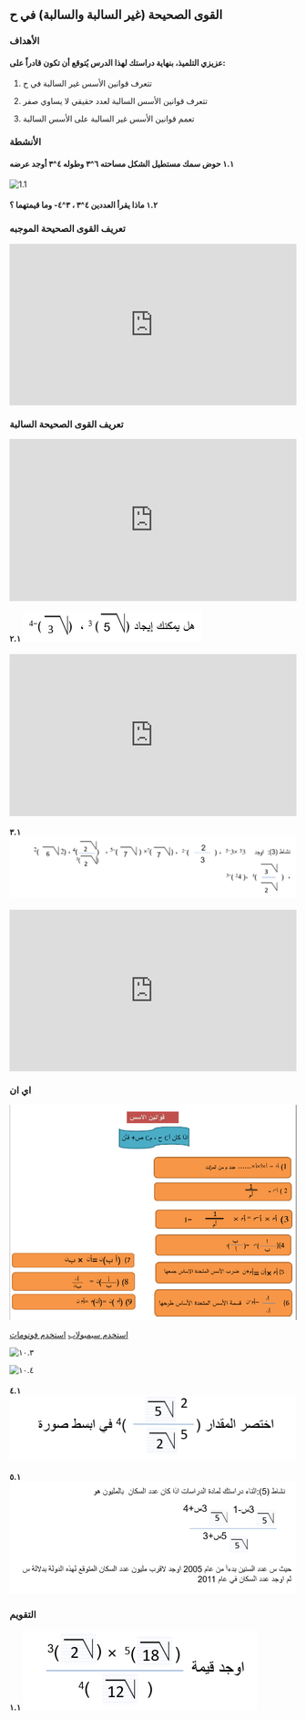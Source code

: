 ## القوى الصحيحة (غير السالبة والسالبة) في ح

### الأهداف

#### عزيزي التلميذ، بنهاية دراستك لهذا الدرس يُتوقع أن تكون قادراً على:

1. تتعرف قوانين الأسس غير السالبة في ح

2. تتعرف قوانين الأسس السالبة لعدد حقيقي لا يساوي صفر

3. تعمم قوانين الأسس غير السالبة على الأسس السالبة

### الأنشطة

#### ١.١ حوض سمك مستطيل الشكل مساحته ٦^٣ وطوله ٤^٣ أوجد عرضه

![1.1](https://sa1s3optim.patientpop.com/assets/images/provider/photos/2494334.png)

#### ١.٢ ماذا يقرأ العددين ٤^٣ ، ٣^٤- وما قيمتهما ؟

### تعريف القوى الصحيحة الموجبه

<div style="position: relative; padding-bottom: 56.25%; height: 0; overflow: hidden; margin-bottom: 10px;">
  <iframe style="position: absolute; top: 0; left: 0; width: 100%; height: 100%;" src="https://www.youtube.com/embed/SDg_VUAMZxw" frameborder="0" allow="accelerometer; autoplay; clipboard-write; encrypted-media; gyroscope; picture-in-picture" allowfullscreen></iframe>
</div>

### تعريف القوى الصحيحة السالبة

<div style="position: relative; padding-bottom: 56.25%; height: 0; overflow: hidden;">
  <iframe style="position: absolute; top: 0; left: 0; width: 100%; height: 100%;" src="https://www.youtube.com/embed/H5bc8xey2P0" frameborder="0" allow="accelerometer; autoplay; clipboard-write; encrypted-media; gyroscope; picture-in-picture" allowfullscreen></iframe>
</div>

#### ٢.١ ![١٠.١](../Images/lec10-1.png)

<div style="position: relative; padding-bottom: 56.25%; height: 0; overflow: hidden;">
  <iframe style="position: absolute; top: 0; left: 0; width: 100%; height: 100%;" src="https://www.youtube.com/embed/4xbjoY8XlRA" frameborder="0" allow="accelerometer; autoplay; clipboard-write; encrypted-media; gyroscope; picture-in-picture" allowfullscreen></iframe>
</div>

#### ٣.١ ![١٠.٢](../Images/lec10-2.png)

<div style="position: relative; padding-bottom: 56.25%; height: 0; overflow: hidden; margin-bottom: 10px;">
  <iframe style="position: absolute; top: 0; left: 0; width: 100%; height: 100%;" src="https://www.youtube.com/embed/kCMVfg4GM8Y" frameborder="0" allow="accelerometer; autoplay; clipboard-write; encrypted-media; gyroscope; picture-in-picture" allowfullscreen></iframe>
</div>

### اي ان

![١٠.٥](../Images/lec10-3.png)

<a href="https://ar.symbolab.com/" target="_blank">استخدم سيمبولاب</a>
<a href="https://photomath.com/install/" target="_blank">استخدم فوتوماث</a>

![١٠.٣](https://assets.sahl.io/lessons/HGqiBdvCw9iIMHSoZAd6c2EByYkGur9joVWuFu6b.jpg)

![١٠.٤](https://i.ytimg.com/vi/m1tqkwv0AQg/sddefault.jpg)

#### ٤.١ ![١٠.٦](../Images/lec10-4.png)

#### ٥.١ ![١٠.٧](../Images/lec10-5.png)

### التقويم

#### ١.١ ![١٠.٨](../Images/lec10-6.png)